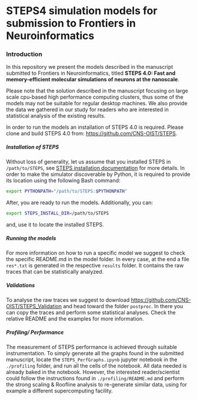 # STEPS4 simulation models for submission to Frontiers in Neuroinformatics
### Introduction

In this repository we present the models described in the manuscript submitted to Frontiers in Neuroinformatics, titled **STEPS 4.0: Fast and memory-efficient molecular simulations of neurons at the nanoscale**. 

Please note that the solution described in the manuscript focusing on large scale cpu-based high performance computing clusters, thus some of the models may not be suitable for regular desktop machines. We also provide the data we gathered in our study for readers who are interested in statistical analysis of the existing results.   

In order to run the models an installation of STEPS 4.0 is required. Please clone and build STEPS 4.0 from: https://github.com/CNS-OIST/STEPS. 

##### Installation of STEPS

Without loss of generality, let us assume that you installed STEPS in `/path/to/STEPS`, see [STEPS installation documentation](https://github.com/CNS-OIST/STEPS/#installation-from-source-code) for more details. In order to make the simulator discoverable by Python, it is required to provide its location using the following Bash command:

```bash
export PYTHONPATH="/path/to/STEPS:$PYTHONPATH"
```

After, you are ready to run the models. Additionally, you can:

```bash
export STEPS_INSTALL_DIR=/path/to/STEPS
```

and, use it to locate the installed STEPS.

##### Running the models

For more information on how to run a specific model we suggest to check the specific README.md in the model folder. In every case, at the end a file `res*.txt` is generated in the respective `results` folder. It contains the raw traces that can be statistically analyzed. 

##### Validations

To analyse the raw traces we suggest to download https://github.com/CNS-OIST/STEPS_Validation and head toward the folder `postproc`. In there you can copy the traces and perform some statistical analyses. Check the relative README and the examples for more information. 

##### Profiling/ Performance

The measurement of STEPS performance is achieved through suitable instrumentation. To simply generate all the graphs found in the submitted manuscript, locate the `STEPS_PerfGraphs.ipynb` jupyter notebook in the `./profiling` folder, and run all the cells of the notebook. All data needed is already baked in the notebook. However, the interested reader/scientist could follow the instructions found in `./profiling/README.md` and perform the strong scaling & Roofline analysis to re-generate similar data, using for example a different supercomputing facility.
